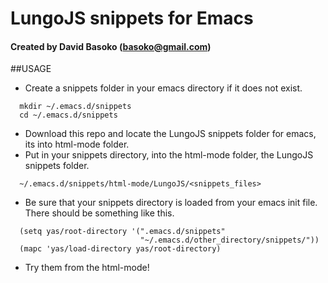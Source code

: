 # LungoJS snippets for Emacs

#### Created by David Basoko (basoko@gmail.com)

##USAGE

- Create a snippets folder in your emacs directory if it does not exist.

```
  mkdir ~/.emacs.d/snippets
  cd ~/.emacs.d/snippets
```

- Download this repo and locate the LungoJS snippets folder for emacs, its into html-mode folder.
- Put in your snippets directory, into the html-mode folder, the LungoJS snippets folder.

```
  ~/.emacs.d/snippets/html-mode/LungoJS/<snippets_files>
```

- Be sure that your snippets directory is loaded from your emacs init file. There should be something like this.

```
  (setq yas/root-directory '(".emacs.d/snippets"
                             "~/.emacs.d/other_directory/snippets/"))
  (mapc 'yas/load-directory yas/root-directory)
```

- Try them from the html-mode!
